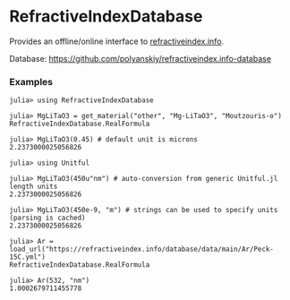 # RefractiveIndexDatabase

Provides an offline/online interface to [refractiveindex.info](http://refractiveindex.info).

Database:
https://github.com/polyanskiy/refractiveindex.info-database


### Examples
```julia-repl
julia> using RefractiveIndexDatabase

julia> MgLiTaO3 = get_material("other", "Mg-LiTaO3", "Moutzouris-o")
RefractiveIndexDatabase.RealFormula

julia> MgLiTaO3(0.45) # default unit is microns
2.2373000025056826

julia> using Unitful

julia> MgLiTaO3(450u"nm") # auto-conversion from generic Unitful.jl length units
2.2373000025056826

julia> MgLiTaO3(450e-9, "m") # strings can be used to specify units (parsing is cached)
2.2373000025056826

julia> Ar = load_url("https://refractiveindex.info/database/data/main/Ar/Peck-15C.yml")
RefractiveIndexDatabase.RealFormula

julia> Ar(532, "nm")
1.0002679711455778
```
